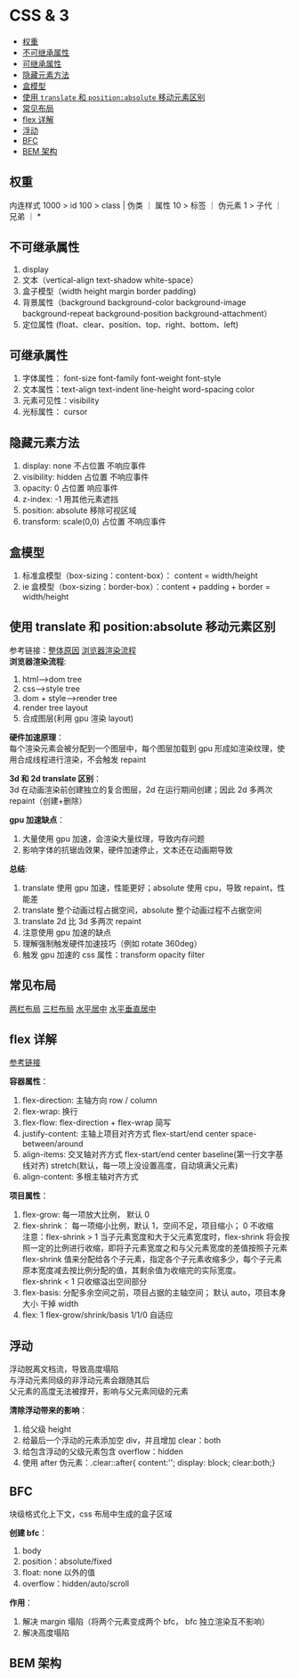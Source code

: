 # CSS & 3

- [权重](#权重)
- [不可继承属性](#不可继承属性)
- [可继承属性](#可继承属性)
- [隐藏元素方法](#隐藏元素方法)
- [盒模型](#盒模型)
- [使用 `translate` 和 `position:absolute` 移动元素区别](#使用-translate-和-position:absolute-移动元素区别)
- [常见布局](#常见布局)
- [flex 详解](#flex-详解)
- [浮动](#浮动)
- [BFC](#BFC)
- [BEM 架构](#BEM-架构)

## 权重

内连样式 1000 > id 100 > class | 伪类 ｜ 属性 10 > 标签 ｜ 伪元素 1 > 子代 ｜ 兄弟 ｜ \*

## 不可继承属性

1. display
2. 文本（vertical-align text-shadow white-space）
3. 盒子模型（width height margin border padding)
4. 背景属性（background background-color background-image background-repeat background-position background-attachment）
5. 定位属性 (float、clear、position、top、right、bottom、left)

## 可继承属性

1. 字体属性： font-size font-family font-weight font-style
2. 文本属性：text-align text-indent line-height word-spacing color
3. 元素可见性：visibility
4. 光标属性： cursor

## 隐藏元素方法

1. display: none 不占位置 不响应事件
2. visibility: hidden 占位置 不响应事件
3. opacity: 0 占位置 响应事件
4. z-index: -1 用其他元素遮挡
5. position: absolute 移除可视区域
6. transform: scale(0,0) 占位置 不响应事件

## 盒模型

1. 标准盒模型（box-sizing：content-box）： content = width/height
2. ie 盒模型（box-sizing：border-box）：content + padding + border = width/height

## 使用 translate 和 position:absolute 移动元素区别

参考链接：[整体原因](https://blog.csdn.net/thewar196/article/details/124602244)
[浏览器渲染流程](https://blog.csdn.net/duola8789/article/details/79237553)<br />
**浏览器渲染流程**:

1. html-->dom tree
2. css-->style tree
3. dom + style-->render tree
4. render tree layout
5. 合成图层(利用 gpu 渲染 layout)

**硬件加速原理**：<br />
每个渲染元素会被分配到一个图层中，每个图层加载到 gpu 形成如渲染纹理，使用合成线程进行渲染，不会触发 repaint<br />

**3d 和 2d translate 区别**：<br />
3d 在动画渲染前创建独立的复合图层，2d 在运行期间创建；因此 2d 多两次 repaint（创建+删除）

**gpu 加速缺点**：

1. 大量使用 gpu 加速，会渲染大量纹理，导致内存问题
2. 影响字体的抗锯齿效果，硬件加速停止，文本还在动画期导致

**总结**:

1. translate 使用 gpu 加速，性能更好；absolute 使用 cpu，导致 repaint，性能差
2. translate 整个动画过程占据空间，absolute 整个动画过程不占据空间
3. translate 2d 比 3d 多两次 repaint
4. 注意使用 gpu 加速的缺点
5. 理解强制触发硬件加速技巧（例如 rotate 360deg）
6. 触发 gpu 加速的 css 属性：transform opacity filter

## 常见布局

[两栏布局](https://juejin.cn/post/6905539198107942919?searchId=20230729213627280540CD550DBF9D7052#heading-36)
[三栏布局](https://juejin.cn/post/6905539198107942919?searchId=20230729213627280540CD550DBF9D7052#heading-37)
[水平居中](https://blog.csdn.net/qq_53985958/article/details/125510763)
[水平垂直居中](https://juejin.cn/post/6905539198107942919?searchId=20230729213627280540CD550DBF9D7052#heading-38)

## flex 详解

[参考链接](https://blog.csdn.net/wwwjjjjj666/article/details/128033184)<br />

**容器属性**：

1. flex-direction: 主轴方向 row / column
2. flex-wrap: 换行
3. flex-flow: flex-direction + flex-wrap 简写
4. justify-content: 主轴上项目对齐方式 flex-start/end center space-between/around
5. align-items: 交叉轴对齐方式 flex-start/end center baseline(第一行文字基线对齐) stretch(默认，每一项上没设置高度，自动填满父元素)
6. align-content: 多根主轴对齐方式

**项目属性**：

1. flex-grow: 每一项放大比例， 默认 0
2. flex-shrink： 每一项缩小比例，默认 1，空间不足，项目缩小； 0 不收缩<br />
   注意：flex-shrink > 1 当子元素宽度和大于父元素宽度时，flex-shrink 将会按照一定的比例进行收缩，即将子元素宽度之和与父元素宽度的差值按照子元素 flex-shrink 值来分配给各个子元素，指定各个子元素收缩多少，每个子元素原本宽度减去按比例分配的值，其剩余值为收缩完的实际宽度。<br />
   flex-shrink < 1 只收缩溢出空间部分
3. flex-basis: 分配多余空间之前，项目占据的主轴空间； 默认 auto，项目本身大小 干掉 width
4. flex: 1 flex-grow/shrink/basis 1/1/0 自适应

## 浮动

浮动脱离文档流，导致高度塌陷<br />
与浮动元素同级的非浮动元素会跟随其后<br />
父元素的高度无法被撑开，影响与父元素同级的元素<br />

**清除浮动带来的影响**：

1. 给父级 height
2. 给最后一个浮动的元素添加空 div，并且增加 clear：both
3. 给包含浮动的父级元素包含 overflow：hidden
4. 使用 after 伪元素：.clear::after{ content:''; display: block; clear:both;}

## BFC

块级格式化上下文，css 布局中生成的盒子区域

**创建 bfc**：

1. body
2. position：absolute/fixed
3. float: none 以外的值
4. overflow：hidden/auto/scroll

**作用**：

1. 解决 margin 塌陷（将两个元素变成两个 bfc， bfc 独立渲染互不影响）
2. 解决高度塌陷

## BEM 架构
